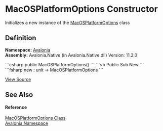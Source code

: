 # MacOSPlatformOptions Constructor


Initializes a new instance of the <a href="T_Avalonia_MacOSPlatformOptions">MacOSPlatformOptions</a> class



## Definition
**Namespace:** <a href="N_Avalonia">Avalonia</a>  
**Assembly:** Avalonia.Native (in Avalonia.Native.dll) Version: 11.2.0

<Tabs groupId="api-code-preview">
<TabItem value="csharp" label="C#">
```csharp
public MacOSPlatformOptions()
```
</TabItem>
<TabItem value="vb" label="VB">
```vb
Public Sub New
```
</TabItem>
<TabItem value="fsharp" label="F#">
```fsharp
new : unit -> MacOSPlatformOptions
```
</TabItem>
</Tabs>



<a href="https://github.com/AvaloniaUI/Avalonia/tree/master/src/Avalonia.Native/AvaloniaNativePlatformExtensions.cs#L101" title="View the source code">View Source</a>



## See Also


#### Reference
<a href="T_Avalonia_MacOSPlatformOptions">MacOSPlatformOptions Class</a>  
<a href="N_Avalonia">Avalonia Namespace</a>  
